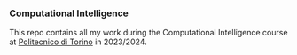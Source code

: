 ### Computational Intelligence
This repo contains all my work during the Computational Intelligence course at [Politecnico di Torino](https://www.polito.it) in 2023/2024.
